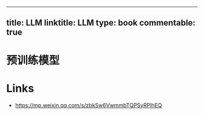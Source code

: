 
---
title: LLM
linktitle: LLM
type: book
commentable: true
---

# 预训练模型

# Links

- https://mp.weixin.qq.com/s/zbkSw6VwmmbTQPSyRPlhEQ

    